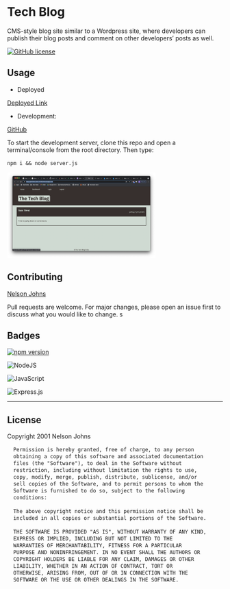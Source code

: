 # Tech Blog

CMS-style blog site similar to a Wordpress site, where developers can publish their blog posts and comment on other developers’ posts as well.

[![GitHub license](https://img.shields.io/badge/license-MIT-blue.svg)](https://github.com/facebook/react/blob/master/LICENSE)<br>

## Usage

* Deployed

[Deployed Link](https://infinite-atoll-74792.herokuapp.com/)<br>

* Development:

[GitHub](https://infinite-atoll-74792.herokuapp.com/)

To start the development server, clone this repo and open a terminal/console from the root directory. Then type:
```
npm i && node server.js
```

<img src="./public/images/TheTechBlog.png" alt="Homepage View" width="auto" height="200">

## Contributing

[Nelson Johns](https://github.com/ntjohns1/)

Pull requests are welcome. For major changes, please open an issue first to discuss what you would like to change.
s
## Badges

[![npm version](https://img.shields.io/npm/v/react.svg?style=flat)](https://www.npmjs.com/package/react)

<img alt="NodeJS" src="https://img.shields.io/badge/node.js-%2343853D.svg?&style=for-the-badge&logo=node.js&logoColor=white"/><br>

<img alt="JavaScript" src="https://img.shields.io/badge/javascript-%23323330.svg?&style=for-the-badge&logo=javascript&logoColor=%23F7DF1E"/><br>

<img alt="Express.js" src="https://img.shields.io/badge/express.js-%23404d59.svg?&style=for-the-badge"/><br>

---

## License
Copyright 2001 Nelson Johns

      Permission is hereby granted, free of charge, to any person 
      obtaining a copy of this software and associated documentation 
      files (the "Software"), to deal in the Software without 
      restriction, including without limitation the rights to use, 
      copy, modify, merge, publish, distribute, sublicense, and/or 
      sell copies of the Software, and to permit persons to whom the 
      Software is furnished to do so, subject to the following 
      conditions:
      
      The above copyright notice and this permission notice shall be 
      included in all copies or substantial portions of the Software.
      
      THE SOFTWARE IS PROVIDED "AS IS", WITHOUT WARRANTY OF ANY KIND,
      EXPRESS OR IMPLIED, INCLUDING BUT NOT LIMITED TO THE 
      WARRANTIES OF MERCHANTABILITY, FITNESS FOR A PARTICULAR 
      PURPOSE AND NONINFRINGEMENT. IN NO EVENT SHALL THE AUTHORS OR 
      COPYRIGHT HOLDERS BE LIABLE FOR ANY CLAIM, DAMAGES OR OTHER 
      LIABILITY, WHETHER IN AN ACTION OF CONTRACT, TORT OR 
      OTHERWISE, ARISING FROM, OUT OF OR IN CONNECTION WITH THE 
      SOFTWARE OR THE USE OR OTHER DEALINGS IN THE SOFTWARE.



